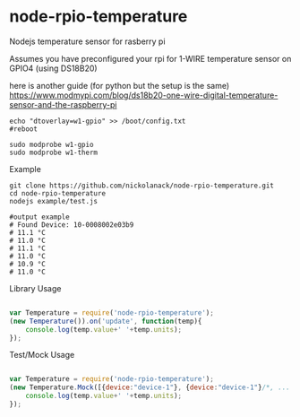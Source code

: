 # node-rpio-temperature
Nodejs temperature sensor for rasberry pi

Assumes you have preconfigured your rpi for 1-WIRE temperature sensor on GPIO4 (using DS18B20)

here is another guide (for python but the setup is the same)
https://www.modmypi.com/blog/ds18b20-one-wire-digital-temperature-sensor-and-the-raspberry-pi

```
echo "dtoverlay=w1-gpio" >> /boot/config.txt 
#reboot

sudo modprobe w1-gpio
sudo modprobe w1-therm
```
Example
```
git clone https://github.com/nickolanack/node-rpio-temperature.git
cd node-rpio-temperature
nodejs example/test.js 

#output example
# Found Device: 10-0008002e03b9
# 11.1 °C
# 11.0 °C
# 11.1 °C
# 11.0 °C
# 10.9 °C
# 11.0 °C

```

Library Usage
```js

var Temperature = require('node-rpio-temperature');
(new Temperature()).on('update', function(temp){
	console.log(temp.value+' '+temp.units);
});

```


Test/Mock Usage
```js

var Temperature = require('node-rpio-temperature');
(new Temperature.Mock([{device:"device-1"}, {device:"device-1"}/*, ... more */])).on('update', function(temp){
	console.log(temp.value+' '+temp.units);
});

```
